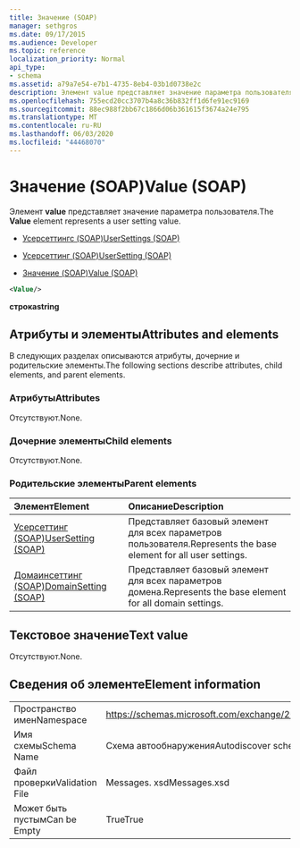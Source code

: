 ```yaml
---
title: Значение (SOAP)
manager: sethgros
ms.date: 09/17/2015
ms.audience: Developer
ms.topic: reference
localization_priority: Normal
api_type:
- schema
ms.assetid: a79a7e54-e7b1-4735-8eb4-03b1d0738e2c
description: Элемент value представляет значение параметра пользователя.
ms.openlocfilehash: 755ecd20cc3707b4a8c36b832ff1d6fe91ec9169
ms.sourcegitcommit: 88ec988f2bb67c1866d06b361615f3674a24e795
ms.translationtype: MT
ms.contentlocale: ru-RU
ms.lasthandoff: 06/03/2020
ms.locfileid: "44468070"
---
```

# <a name="value-soap"></a><span data-ttu-id="35162-103">Значение (SOAP)</span><span class="sxs-lookup"><span data-stu-id="35162-103">Value (SOAP)</span></span>

<span data-ttu-id="35162-104">Элемент **value** представляет значение параметра пользователя.</span><span class="sxs-lookup"><span data-stu-id="35162-104">The **Value** element represents a user setting value.</span></span> 
  
- [<span data-ttu-id="35162-105">Усерсеттингс (SOAP)</span><span class="sxs-lookup"><span data-stu-id="35162-105">UserSettings (SOAP)</span></span>](usersettings-soap.md)
  
- [<span data-ttu-id="35162-106">Усерсеттинг (SOAP)</span><span class="sxs-lookup"><span data-stu-id="35162-106">UserSetting (SOAP)</span></span>](usersetting-soap.md)
  
- [<span data-ttu-id="35162-107">Значение (SOAP)</span><span class="sxs-lookup"><span data-stu-id="35162-107">Value (SOAP)</span></span>](value-soap.md)
  
```XML
<Value/>
```

<span data-ttu-id="35162-108">**строка**</span><span class="sxs-lookup"><span data-stu-id="35162-108">**string**</span></span>

## <a name="attributes-and-elements"></a><span data-ttu-id="35162-109">Атрибуты и элементы</span><span class="sxs-lookup"><span data-stu-id="35162-109">Attributes and elements</span></span>

<span data-ttu-id="35162-110">В следующих разделах описываются атрибуты, дочерние и родительские элементы.</span><span class="sxs-lookup"><span data-stu-id="35162-110">The following sections describe attributes, child elements, and parent elements.</span></span>
  
### <a name="attributes"></a><span data-ttu-id="35162-111">Атрибуты</span><span class="sxs-lookup"><span data-stu-id="35162-111">Attributes</span></span>

<span data-ttu-id="35162-112">Отсутствуют.</span><span class="sxs-lookup"><span data-stu-id="35162-112">None.</span></span>
  
### <a name="child-elements"></a><span data-ttu-id="35162-113">Дочерние элементы</span><span class="sxs-lookup"><span data-stu-id="35162-113">Child elements</span></span>

<span data-ttu-id="35162-114">Отсутствуют.</span><span class="sxs-lookup"><span data-stu-id="35162-114">None.</span></span>
  
### <a name="parent-elements"></a><span data-ttu-id="35162-115">Родительские элементы</span><span class="sxs-lookup"><span data-stu-id="35162-115">Parent elements</span></span>

|<span data-ttu-id="35162-116">**Элемент**</span><span class="sxs-lookup"><span data-stu-id="35162-116">**Element**</span></span>|<span data-ttu-id="35162-117">**Описание**</span><span class="sxs-lookup"><span data-stu-id="35162-117">**Description**</span></span>|
|:-----|:-----|
|[<span data-ttu-id="35162-118">Усерсеттинг (SOAP)</span><span class="sxs-lookup"><span data-stu-id="35162-118">UserSetting (SOAP)</span></span>](usersetting-soap.md) <br/> |<span data-ttu-id="35162-119">Представляет базовый элемент для всех параметров пользователя.</span><span class="sxs-lookup"><span data-stu-id="35162-119">Represents the base element for all user settings.</span></span>  <br/> |
|[<span data-ttu-id="35162-120">Домаинсеттинг (SOAP)</span><span class="sxs-lookup"><span data-stu-id="35162-120">DomainSetting (SOAP)</span></span>](domainsetting-soap.md) <br/> |<span data-ttu-id="35162-121">Представляет базовый элемент для всех параметров домена.</span><span class="sxs-lookup"><span data-stu-id="35162-121">Represents the base element for all domain settings.</span></span>  <br/> |
   
## <a name="text-value"></a><span data-ttu-id="35162-122">Текстовое значение</span><span class="sxs-lookup"><span data-stu-id="35162-122">Text value</span></span>

<span data-ttu-id="35162-123">Отсутствуют.</span><span class="sxs-lookup"><span data-stu-id="35162-123">None.</span></span>
  
## <a name="element-information"></a><span data-ttu-id="35162-124">Сведения об элементе</span><span class="sxs-lookup"><span data-stu-id="35162-124">Element information</span></span>

|||
|:-----|:-----|
|<span data-ttu-id="35162-125">Пространство имен</span><span class="sxs-lookup"><span data-stu-id="35162-125">Namespace</span></span>  <br/> |https://schemas.microsoft.com/exchange/2010/Autodiscover  <br/> |
|<span data-ttu-id="35162-126">Имя схемы</span><span class="sxs-lookup"><span data-stu-id="35162-126">Schema Name</span></span>  <br/> |<span data-ttu-id="35162-127">Схема автообнаружения</span><span class="sxs-lookup"><span data-stu-id="35162-127">Autodiscover schema</span></span>  <br/> |
|<span data-ttu-id="35162-128">Файл проверки</span><span class="sxs-lookup"><span data-stu-id="35162-128">Validation File</span></span>  <br/> |<span data-ttu-id="35162-129">Messages. xsd</span><span class="sxs-lookup"><span data-stu-id="35162-129">Messages.xsd</span></span>  <br/> |
|<span data-ttu-id="35162-130">Может быть пустым</span><span class="sxs-lookup"><span data-stu-id="35162-130">Can be Empty</span></span>  <br/> |<span data-ttu-id="35162-131">True</span><span class="sxs-lookup"><span data-stu-id="35162-131">True</span></span>  <br/> |
   

